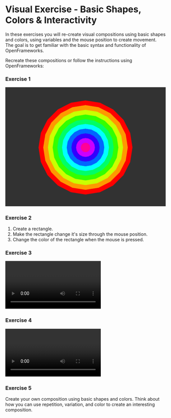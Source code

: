 
<!-- ---  
title: Creative Coding II
author: Anna Brauwers
affiliation: Film University Babelsberg KONRAD WOLF
date: Summer term 24
---   -->

# Visual Exercise - Basic Shapes, Colors & Interactivity

In these exercises you will re-create visual compositions using basic shapes and colors, using variables and the mouse position to create movement. The goal is to get familiar with the basic syntax and functionality of OpenFrameworks.

Recreate these compositions or follow the instructions using OpenFrameworks:

### Exercise 1
![exercise_1.jpg](../imgs/exercise_1.jpg)


### Exercise 2
1. Create a rectangle.
2. Make the rectangle change it's size through the mouse position.
3. Change the color of the rectangle when the mouse is pressed.


### Exercise 3
![exercise_3.mov](../imgs/exercise_3.mov)


### Exercise 4
![exercise_2.mov](../imgs/exercise_2.mov)


### Exercise 5

Create your own composition using basic shapes and colors. Think about how you can use repetition, variation, and color to create an interesting composition.
